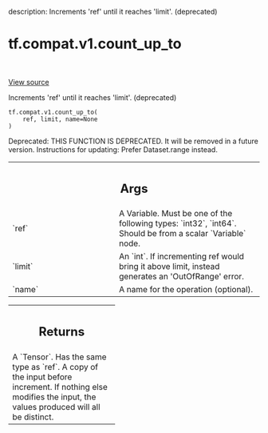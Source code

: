 description: Increments 'ref' until it reaches 'limit'. (deprecated)

<div itemscope itemtype="http://developers.google.com/ReferenceObject">
<meta itemprop="name" content="tf.compat.v1.count_up_to" />
<meta itemprop="path" content="Stable" />
</div>

# tf.compat.v1.count_up_to

<!-- Insert buttons and diff -->

<table class="tfo-notebook-buttons tfo-api nocontent" align="left">

</table>

<a target="_blank" class="external" href="/code/stable/tensorflow/python/ops/state_ops.py">View source</a>



Increments 'ref' until it reaches 'limit'. (deprecated)

<pre class="devsite-click-to-copy prettyprint lang-py tfo-signature-link">
<code>tf.compat.v1.count_up_to(
    ref, limit, name=None
)
</code></pre>



<!-- Placeholder for "Used in" -->

Deprecated: THIS FUNCTION IS DEPRECATED. It will be removed in a future version.
Instructions for updating:
Prefer Dataset.range instead.

<!-- Tabular view -->
 <table class="responsive fixed orange">
<colgroup><col width="214px"><col></colgroup>
<tr><th colspan="2"><h2 class="add-link">Args</h2></th></tr>

<tr>
<td>
`ref`
</td>
<td>
A Variable. Must be one of the following types: `int32`, `int64`.
Should be from a scalar `Variable` node.
</td>
</tr><tr>
<td>
`limit`
</td>
<td>
An `int`.
If incrementing ref would bring it above limit, instead generates an
'OutOfRange' error.
</td>
</tr><tr>
<td>
`name`
</td>
<td>
A name for the operation (optional).
</td>
</tr>
</table>



<!-- Tabular view -->
 <table class="responsive fixed orange">
<colgroup><col width="214px"><col></colgroup>
<tr><th colspan="2"><h2 class="add-link">Returns</h2></th></tr>
<tr class="alt">
<td colspan="2">
A `Tensor`. Has the same type as `ref`.
A copy of the input before increment. If nothing else modifies the
input, the values produced will all be distinct.
</td>
</tr>

</table>

